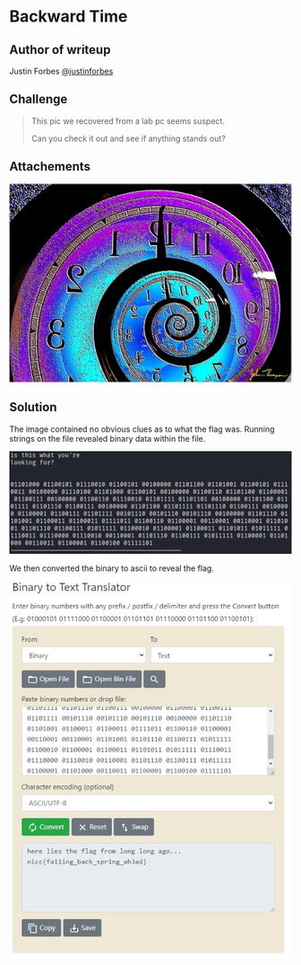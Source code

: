 # Backward Time

## Author of writeup

Justin Forbes [@justinforbes](https://twitter.com/justinforbes)

## Challenge

> This pic we recovered from a lab pc seems suspect.
>
> Can you check it out and see if anything stands out?

## Attachements

![time_backwards.png](../images/time_backwards.png)

## Solution

The image contained no obvious clues as to what the flag was. Running strings on the file revealed binary data within the file.

![binary](../images/strings.png)

We then converted the binary to ascii to reveal the flag.

![flag](../images/flagdecrypt.png)
